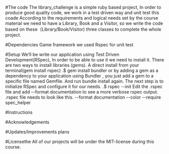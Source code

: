 #The code
The library_challenge is a simple ruby based project, 
In order to produce good quality code,
we work in a test driven way and unit test this coade According to the requirements and logical needs set by the course material we need to have a Library,
 Book and a Visitor, so we write the code based on these（Library/Book/Visitor) three classes to complete the whole project.

#Dependencies
Game framework we used Rspec for unit test

#Setup
We’ll be write our application using Test Driven Development(RSpec),
In order to be able to use it we need to install it.
There are two ways to install libraries (gems). 
A direct install from your terminal(gem install rspec) .$ gem install bundler or by adding a gem as a dependency to your application using Bundler ,
you just add a gem to a specific file named Gemfile. And run bundle install again. The next step is to initialize RSpec and configure it for our needs. 
.$ rspec --init Edit the .rspec file and add --format documentation to see a more verbose rspec output.
 .rspec file needs to look like this. --format documentation --color --require spec_helper

#Instructions

#Acknowledgements

#Updates/Improvements plans

#Licensethe
All of our projects will be under the MIT-license during this course.